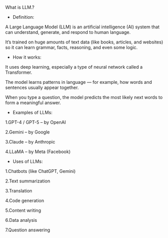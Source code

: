 What is LLM.?



* Definition:



A Large Language Model (LLM) is an artificial intelligence (AI) system that can understand, generate, and respond to human language.

It’s trained on huge amounts of text data (like books, articles, and websites) so it can learn grammar, facts, reasoning, and even some logic.



* How it works:



It uses deep learning, especially a type of neural network called a Transformer.



The model learns patterns in language — for example, how words and sentences usually appear together.



When you type a question, the model predicts the most likely next words to form a meaningful answer.



* Examples of LLMs:



1\.GPT-4 / GPT-5 – by OpenAI



2\.Gemini – by Google



3\.Claude – by Anthropic



4\.LLaMA – by Meta (Facebook)



* Uses of LLMs:



1\.Chatbots (like ChatGPT, Gemini)



2\.Text summarization



3\.Translation



4\.Code generation



5\.Content writing



6\.Data analysis



7\.Question answering


